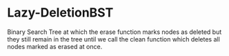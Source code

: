 # Lazy-DeletionBST
Binary Search Tree at which the erase function marks nodes as deleted but they still remain in the tree until we call the clean function which deletes all nodes marked as erased at once.
